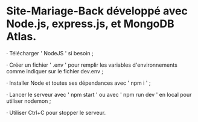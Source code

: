 # Site-Mariage-Back développé avec Node.js, express.js, et MongoDB Atlas.

· Télécharger ' NodeJS ' si besoin ;

· Créer un fichier ' .env ' pour remplir les variables d'environnements comme indiquer sur le fichier dev.env ;

· Installer Node et toutes ses dépendances avec ' npm i ' ;

· Lancer le serveur avec ' npm start ' ou avec ' npm run dev ' en local pour utiliser nodemon ;

· Utiliser Ctrl+C pour stopper le serveur.
